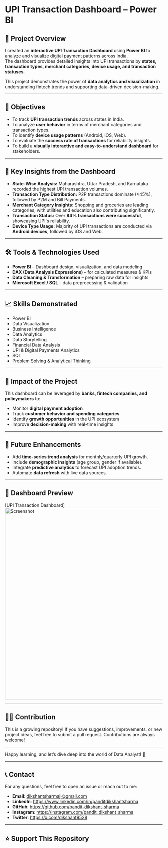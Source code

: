 #  UPI Transaction Dashboard – Power BI

## 📌 Project Overview
I created an **interactive UPI Transaction Dashboard** using **Power BI** to analyze and visualize digital payment patterns across India.  
The dashboard provides detailed insights into UPI transactions by **states, transaction types, merchant categories, device usage, and transaction statuses**.  

This project demonstrates the power of **data analytics and visualization** in understanding fintech trends and supporting data-driven decision-making.

---

## 🎯 Objectives
- To track **UPI transaction trends** across states in India.  
- To analyze **user behavior** in terms of merchant categories and transaction types.  
- To identify **device usage patterns** (Android, iOS, Web).  
- To evaluate the **success rate of transactions** for reliability insights.  
- To build a **visually interactive and easy-to-understand dashboard** for stakeholders.  

---

## 🔑 Key Insights from the Dashboard
- **State-Wise Analysis:** Maharashtra, Uttar Pradesh, and Karnataka recorded the highest UPI transaction volumes.  
- **Transaction Type Distribution:** P2P transactions dominate (≈45%), followed by P2M and Bill Payments.  
- **Merchant Category Insights:** Shopping and groceries are leading categories, with utilities and education also contributing significantly.  
- **Transaction Status:** Over **94% transactions were successful**, showcasing UPI's reliability.  
- **Device Type Usage:** Majority of UPI transactions are conducted via **Android devices**, followed by iOS and Web.  

---

## 🛠 Tools & Technologies Used
- **Power BI** – Dashboard design, visualization, and data modeling  
- **DAX (Data Analysis Expressions)** – for calculated measures & KPIs  
- **Data Cleaning & Transformation** – preparing raw data for insights  
- **Microsoft Excel / SQL** – data preprocessing & validation  

---

## 📈 Skills Demonstrated
- Power BI  
- Data Visualization  
- Business Intelligence  
- Data Analytics  
- Data Storytelling  
- Financial Data Analysis  
- UPI & Digital Payments Analytics  
- SQL  
- Problem Solving & Analytical Thinking  

---

## 🚀 Impact of the Project
This dashboard can be leveraged by **banks, fintech companies, and policymakers** to:  
- Monitor **digital payment adoption**  
- Track **customer behavior and spending categories**  
- Identify **growth opportunities** in the UPI ecosystem  
- Improve **decision-making** with real-time insights  

---

## 📂 Future Enhancements
- Add **time-series trend analysis** for monthly/quarterly UPI growth.  
- Include **demographic insights** (age group, gender if available).  
- Integrate **predictive analytics** to forecast UPI adoption trends.  
- Automate **data refresh** with live data sources.  

---

## 📸 Dashboard Preview
[UPI Transaction Dashboard]
<img width="1077" height="613" alt="Screenshot" src="https://github.com/user-attachments/assets/fed64a7e-b72b-4bb1-8996-d8fee732c2d1" />


---

## 👩‍💻 Contribution

This is a growing repository! If you have suggestions, improvements, or new project ideas, feel free to submit a pull request. Contributions are always welcome!

---

Happy learning, and let’s dive deep into the world of Data Analyst! 🎉

---

## 📞 Contact

For any questions, feel free to open an issue or reach out to me:

- **Email**: dikshantsharmaji@gmail.com
- **LinkedIn**: https://www.linkedin.com/in/panditdikshantsharma
- **GitHub**: https://github.com/pandit-dikshant-sharma
- **Instagram**: https://instagram.com/pandit_dikshant_sharma
- **Twitter**: https://x.com/dikshant9528


---

## ⭐ Support This Repository
